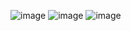 ![image](https://github.com/user-attachments/assets/c4812895-4f82-465f-9e7a-69516a2a4a9d)
![image](https://github.com/user-attachments/assets/514f5e06-7b5e-4f11-9d53-681b63b4d11c)
![image](https://github.com/user-attachments/assets/3d4a8eb1-ec6d-49a9-9585-796901303570)
